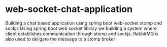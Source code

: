 # web-socket-chat-application
Building a chat based application using spring boot web-socket stomp and sockjs
Using spring boot web socket library we building a system where client establishes communication through stomp and sockjs. RabbitMQ is also used to deligare the message to a stomp broker
